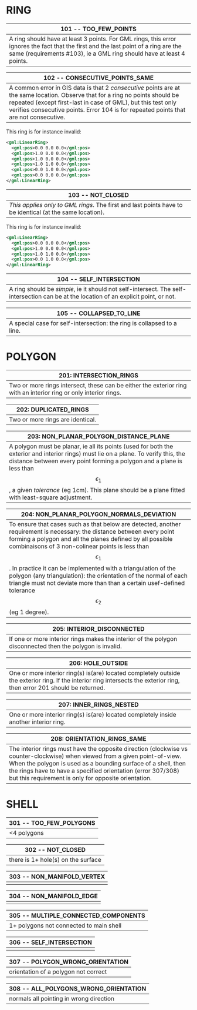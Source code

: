 
# RING

| 101 -- TOO_FEW_POINTS |
| --- |
| A ring should have at least 3 points. For GML rings, this error ignores the fact that the first and the last point of a ring are the same (requirements #103), ie a GML ring should have at least 4 points. |

| 102 -- CONSECUTIVE_POINTS_SAME |
| --- |
| A common error in GIS data is that 2 *consecutive* points are at the same location. Observe that for a ring no points should be repeated (except first-last in case of GML), but this test only verifies consecutive points. Error 104 is for repeated points that are not consecutive. |

This ring is for instance invalid:

```xml
<gml:LinearRing>
  <gml:pos>0.0 0.0 0.0</gml:pos>
  <gml:pos>1.0 0.0 0.0</gml:pos>
  <gml:pos>1.0 0.0 0.0</gml:pos>
  <gml:pos>1.0 1.0 0.0</gml:pos>
  <gml:pos>0.0 1.0 0.0</gml:pos>
  <gml:pos>0.0 0.0 0.0</gml:pos>
</gml:LinearRing>
```

| 103 -- NOT_CLOSED |
| --- |
| *This applies only to GML rings*. The first and last points have to be identical (at the same location). |

This ring is for instance invalid:

```xml
<gml:LinearRing>
  <gml:pos>0.0 0.0 0.0</gml:pos>
  <gml:pos>1.0 0.0 0.0</gml:pos>
  <gml:pos>1.0 1.0 0.0</gml:pos>
  <gml:pos>0.0 1.0 0.0</gml:pos>
</gml:LinearRing>
```

| 104 -- SELF_INTERSECTION |
| --- |
| A ring should be *simple*, ie it should not self-intersect. The self-intersection can be at the location of an explicit point, or not. |


| 105 -- COLLAPSED_TO_LINE |
| --- |
| A special case for self-intersection: the ring is collapsed to a line.  | 


# POLYGON

| 201: INTERSECTION_RINGS |
| --- |
| Two or more rings intersect, these can be either the exterior ring with an interior ring or only interior rings.       |

| 202: DUPLICATED_RINGS |
| --- |
| Two or more rings are identical.  |

| 203: NON_PLANAR_POLYGON_DISTANCE_PLANE |
| --- |
| A polygon must be planar, ie all its points (used for both the exterior and interior rings) must lie on a plane. To verify this, the distance between every point forming a polygon and a plane is less than $$\epsilon_1$$, a given *tolerance* (eg 1cm). This plane should be a plane fitted with least-square adjustment. |

| 204: NON_PLANAR_POLYGON_NORMALS_DEVIATION |
| --- |
| To ensure that cases such as that below are detected, another requirement is necessary: the distance between every point forming a polygon and all the planes defined by all possible combinaisons of 3 non-colinear points is less than $$\epsilon_1$$. In practice it can be implemented with a triangulation of the polygon (any triangulation): the orientation of the normal of each triangle must not deviate more than than a certain usef-defined tolerance $$\epsilon_2$$ (eg 1 degree).     |

| 205: INTERIOR_DISCONNECTED |
| --- |
| If one or more interior rings makes the interior of the polygon disconnected then the polygon is invalid. |

| 206: HOLE_OUTSIDE |
| --- |
| One or more interior ring(s) is(are) located completely outside the exterior ring. If the interior ring intersects the exterior ring, then error 201 should be returned. |

| 207: INNER_RINGS_NESTED |
| --- |
| One or more interior ring(s) is(are) located completely inside another interior ring. |

| 208: ORIENTATION_RINGS_SAME |
| --- |
| The interior rings must have the opposite direction (clockwise vs counter-clockwise) when viewed from a given point-of-view. When the polygon is used as a bounding surface of a shell, then the rings have to have a specified orientation (error 307/308) but this requirement is only for opposite orientation.  |


# SHELL

| 301 -- TOO_FEW_POLYGONS |
| --- |
| <4 polygons |

| 302 -- NOT_CLOSED |
| --- |
| there is 1+ hole(s) on the surface          |

| 303 -- NON_MANIFOLD_VERTEX |
| --- |
| |

| 304 -- NON_MANIFOLD_EDGE |
| --- |
| |

| 305 -- MULTIPLE_CONNECTED_COMPONENTS |
| --- |
| 1+ polygons not connected to main shell|

| 306 -- SELF_INTERSECTION |
| --- |
||

| 307 -- POLYGON_WRONG_ORIENTATION |
| --- |
| orientation of a polygon not correct|

| 308 -- ALL_POLYGONS_WRONG_ORIENTATION |
| --- |
| normals all pointing in wrong direction |

